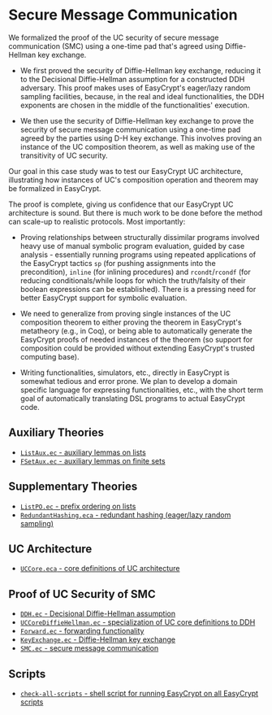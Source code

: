 Secure Message Communication
====================================================================

We formalized the proof of the UC security of secure message
communication (SMC) using a one-time pad that's agreed using
Diffie-Hellman key exchange.

* We first proved the security of Diffie-Hellman key exchange,
  reducing it to the Decisional Diffie-Hellman assumption for a
  constructed DDH adversary. This proof makes uses of EasyCrypt's
  eager/lazy random sampling facilities, because, in the real and
  ideal functionalities, the DDH exponents are chosen in the middle of
  the functionalities' execution.

* We then use the security of Diffie-Hellman key exchange to prove the
  security of secure message communication using a one-time pad agreed
  by the parties using D-H key exchange. This involves proving an
  instance of the UC composition theorem, as well as making use of
  the transitivity of UC security.

Our goal in this case study was to test our EasyCrypt UC architecture,
illustrating how instances of UC's composition operation and theorem
may be formalized in EasyCrypt.

The proof is complete, giving us confidence that our EasyCrypt UC
architecture is sound. But there is much work to be done before
the method can scale-up to realistic protocols. Most importantly:

* Proving relationships between structurally dissimilar programs
  involved heavy use of manual symbolic program evaluation, guided by
  case analysis - essentially running programs using repeated
  applications of the EasyCrypt tactics `sp` (for pushing assignments
  into the precondition), `inline` (for inlining procedures) and
  `rcondt`/`rcondf` (for reducing conditionals/while loops for which
  the truth/falsity of their boolean expressions can be established).  There is
  a pressing need for better EasyCrypt support for symbolic
  evaluation.

* We need to generalize from proving single instances of the UC
  composition theorem to either proving the theorem in EasyCrypt's
  metatheory (e.g., in Coq), or being able to automatically generate
  the EasyCrypt proofs of needed instances of the theorem (so support
  for composition could be provided without extending EasyCrypt's trusted
  computing base).

* Writing functionalities, simulators, etc., directly in EasyCrypt is
  somewhat tedious and error prone. We plan to develop a domain
  specific language for expressing functionalities, etc., with the
  short term goal of automatically translating DSL programs to actual
  EasyCrypt code.

Auxiliary Theories
--------------------------------------------------------------------

* [`ListAux.ec` - auxiliary lemmas on lists](ListAux.ec)
* [`FSetAux.ec` - auxiliary lemmas on finite sets](FSetAux.ec)

Supplementary Theories
--------------------------------------------------------------------

* [`ListPO.ec` - prefix ordering on lists](ListPO.ec)
* [`RedundantHashing.eca` - redundant hashing (eager/lazy random
   sampling)](RedundantHashing.eca)

UC Architecture
--------------------------------------------------------------------
* [`UCCore.eca` - core definitions of UC architecture](UCCore.eca)

Proof of UC Security of SMC
--------------------------------------------------------------------

* [`DDH.ec` - Decisional Diffie-Hellman assumption](DDH.ec)
* [`UCCoreDiffieHellman.ec` - specialization of UC core definitions
   to DDH](UCCoreDiffieHellman.ec)
* [`Forward.ec` - forwarding functionality](Forward.ec)
* [`KeyExchange.ec` - Diffie-Hellman key exchange](KeyExchange.ec)
* [`SMC.ec` - secure message communication](SMC.ec)

Scripts
--------------------------------------------------------------------

* [`check-all-scripts` - shell script for running EasyCrypt on
   all EasyCrypt scripts](check-all-scripts)
